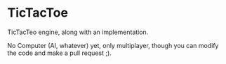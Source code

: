 # TicTacToe
TicTacTeo engine, along with an implementation.

No Computer (AI, whatever) yet, only multiplayer, though you can modify the code and make a pull request ;).
